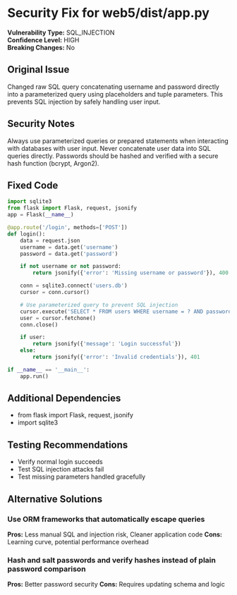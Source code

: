 # Security Fix for web5/dist/app.py

**Vulnerability Type:** SQL_INJECTION  
**Confidence Level:** HIGH  
**Breaking Changes:** No

## Original Issue
Changed raw SQL query concatenating username and password directly into a parameterized query using placeholders and tuple parameters. This prevents SQL injection by safely handling user input.

## Security Notes
Always use parameterized queries or prepared statements when interacting with databases with user input. Never concatenate user data into SQL queries directly. Passwords should be hashed and verified with a secure hash function (bcrypt, Argon2).

## Fixed Code
```py
import sqlite3
from flask import Flask, request, jsonify
app = Flask(__name__)

@app.route('/login', methods=['POST'])
def login():
    data = request.json
    username = data.get('username')
    password = data.get('password')

    if not username or not password:
        return jsonify({'error': 'Missing username or password'}), 400

    conn = sqlite3.connect('users.db')
    cursor = conn.cursor()

    # Use parameterized query to prevent SQL injection
    cursor.execute('SELECT * FROM users WHERE username = ? AND password = ?', (username, password))
    user = cursor.fetchone()
    conn.close()

    if user:
        return jsonify({'message': 'Login successful'})
    else:
        return jsonify({'error': 'Invalid credentials'}), 401

if __name__ == '__main__':
    app.run()
```

## Additional Dependencies
- from flask import Flask, request, jsonify
- import sqlite3

## Testing Recommendations
- Verify normal login succeeds
- Test SQL injection attacks fail
- Test missing parameters handled gracefully

## Alternative Solutions

### Use ORM frameworks that automatically escape queries
**Pros:** Less manual SQL and injection risk, Cleaner application code
**Cons:** Learning curve, potential performance overhead

### Hash and salt passwords and verify hashes instead of plain password comparison
**Pros:** Better password security
**Cons:** Requires updating schema and logic

